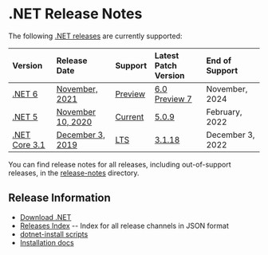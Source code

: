 # .NET Release Notes

The following [.NET releases](../releases.md) are currently supported:

|  Version  | Release Date | Support | Latest Patch Version | End of Support |
| :-- | :-- | :-- | :-- | :-- |
| [.NET 6](6.0/README.md) | [November, 2021](https://devblogs.microsoft.com/dotnet/announcing-net-6-preview-7/) | [Preview][policies] | [6.0 Preview 7][6.0 Preview 7] | November, 2024 |
| [.NET 5](5.0/README.md) | [November 10, 2020](https://devblogs.microsoft.com/dotnet/announcing-net-5-0/) | [Current][policies] | [5.0.9][5.0.9] | February, 2022 |
| [.NET Core 3.1](3.1/README.md) | [December 3, 2019](https://devblogs.microsoft.com/dotnet/announcing-net-core-3-1/) | [LTS][policies] | [3.1.18][3.1.18] | December 3, 2022 |

You can find release notes for all releases, including out-of-support releases, in the [release-notes](.) directory.

[6.0 Preview 7]: 6.0/preview/6.0.0-preview.7.md
[5.0.9]: 5.0/5.0.9/5.0.9.md
[3.1.18]: 3.1/3.1.18/3.1.18.md

## Release Information

* [Download .NET](https://dotnet.microsoft.com/download/dotnet)
* [Releases Index][releases-index.json] -- Index for all release channels in JSON format
* [dotnet-install scripts](https://docs.microsoft.com/dotnet/core/tools/dotnet-install-script)
* [Installation docs](https://docs.microsoft.com/dotnet/core/install/)

[releases-index.json]: https://dotnetcli.blob.core.windows.net/dotnet/release-metadata/releases-index.json
[policies]: ../release-policies.md
